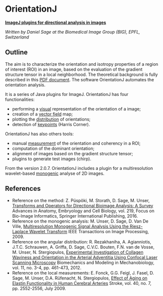 OrientationJ
============

[**ImageJ plugins for directional analysis in images**](https://bigwww.epfl.ch/demo/orientation/)

_Written by Daniel Sage at the Biomedical Image Group (BIG), EPFL, Switzerland_

## Outline
The aim is to characterize the orientation and isotropy properties of a region of interest (ROI) in an image, based on the evaluation of the gradient structure tensor in a local neighborhood. 
The theoretical background is fully described in this [PDF document](https://bigwww.epfl.ch/demo/orientationj/theoretical-background.pdf). 
The software OrientationJ automates the orientation analysis. 

It is a series of Java plugins for ImageJ. 
OrientationJ has four functionalities: 
* performing a [visual](https://bigwww.epfl.ch/demo/orientationj/#analysis) representation of the orientation of a image;
* creation of a [vector field](https://bigwww.epfl.ch/demo/orientationj/#vector) map;
* plotting the [distribution](https://bigwww.epfl.ch/demo/orientationj/#dist) of orientations;
* detection of [keypoints](https://bigwww.epfl.ch/demo/orientationj/#corner)</a> (Harris Corner). 

OrientationJ has also others tools: 
* manual [measurement](https://bigwww.epfl.ch/demo/orientationj/#measure) of the orientation and coherency in a ROI;
* computation of the dominant orientation;
* alignment of images based on the gradient structure tensor;
* plugins to generate test images (chirp).

From the version 2.0.7. OrientationJ includes a plugin for a multiresolution wavelet-based 
[monogenic](https://bigwww.epfl.ch/demo/monogenicj/) analyse of 2D images. 

## References
* Reference on the method: Z. Püspöki, M. Storath, D. Sage, M. Unser, [Transforms and Operators for Directional Bioimage Analysis: A Survey](https://bigwww.epfl.ch/publications/puespoeki1603.html) Advances in Anatomy, Embryology and Cell Biology, vol. 219, Focus on Bio-Image Informatics, Springer International Publishing, 2016.
* Reference on the monogenic analysis: M. Unser, D. Sage, D. Van De Ville, [Multiresolution Monogenic Signal Analysis Using the Riesz-Laplace Wavelet Transform](https://bigwww.epfl.ch/publications/unser0907.html) IEEE Transactions on Image Processing, 2009.
* Reference on the angular distribution: R. Rezakhaniha, A. Agianniotis, J.T.C. Schrauwen, A. Griffa, D. Sage, C.V.C. Bouten, F.N. van de Vosse, M. Unser, N. Stergiopulos, [Experimental Investigation of Collagen Waviness and Orientation in the Arterial Adventitia Using Confocal Laser Scanning Microscopy](https://bigwww.epfl.ch/publications/rezakhaniha1201.html) Biomechanics and Modeling in Mechanobiology, vol. 11, no. 3-4, pp. 461-473, 2012.
* Reference on the local measurements: E. Fonck, G.G. Feigl, J. Fasel, D. Sage, M. Unser, D.A. Rüfenacht, N. Stergiopulos, [Effect of Aging on Elastin Functionality in Human Cerebral Arteries](https://bigwww.epfl.ch/publications/fonck0901.html) Stroke, vol. 40, no. 7, pp. 2552-2556, July 2009.
